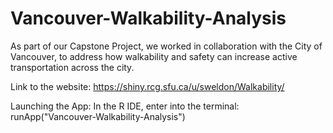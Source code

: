 # Vancouver-Walkability-Analysis

As part of our Capstone Project, we worked in collaboration with the City of Vancouver, to address how walkability and safety can increase active transportation across the city. 


Link to the website: 
https://shiny.rcg.sfu.ca/u/sweldon/Walkability/

Launching the App:
In the R IDE, enter into the terminal: runApp("Vancouver-Walkability-Analysis")
